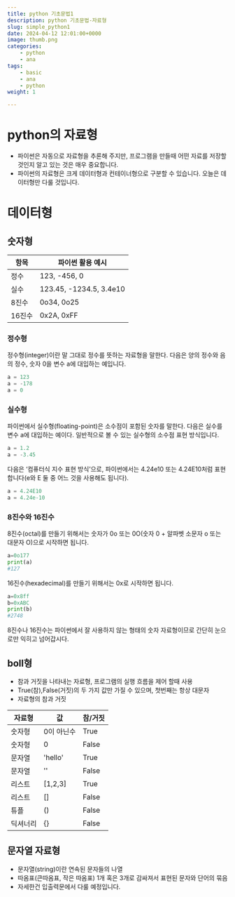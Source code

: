 ```yaml
---
title: python 기초문법1
description: python 기초문법-자료형
slug: simple_python1
date: 2024-04-12 12:01:00+0000
image: thumb.png
categories:
    - python
    - ana
tags:
    - basic
    - ana
    - python
weight: 1

---
```

# python의 자료형
- 파이썬은 자동으로 자료형을 추론해 주지만, 프로그램을 만들때 어떤 자료를 저장할 것인지 알고 있는 것은 매우 중요합니다.
- 파이썬의 자료형은 크게 데이터형과 컨테이너형으로 구분할 수 있습니다. 오늘은 데이터형만 다룰 것입니다.

# 데이터형

## 숫자형
| 항목    | 파이썬 활용 예시               |
|-------|-------------------------|
| 정수    | 123, -456, 0            |
| 실수    | 123.45, -1234.5, 3.4e10 |
| 8진수   | 0o34, 0o25              |
| 16진수  | 0x2A, 0xFF              |

### 정수형
정수형(integer)이란 말 그대로 정수를 뜻하는 자료형을 말한다. 다음은 양의 정수와 음의 정수, 숫자 0을 변수 a에 대입하는 예입니다.
```python
a = 123
a = -178
a = 0
```

### 실수형
파이썬에서 실수형(floating-point)은 소수점이 포함된 숫자를 말한다. 다음은 실수를 변수 a에 대입하는 예이다. 일반적으로 볼 수 있는 실수형의 소수점 표현 방식입니다.
```python
a = 1.2
a = -3.45
```
다음은 ‘컴퓨터식 지수 표현 방식’으로, 파이썬에서는 4.24e10 또는 4.24E10처럼 표현합니다(e와 E 둘 중 어느 것을 사용해도 됩니다).
```python
a = 4.24E10
a = 4.24e-10
```

### 8진수와 16진수

8진수(octal)를 만들기 위해서는 숫자가 0o 또는 0O(숫자 0 + 알파벳 소문자 o 또는 대문자 O)으로 시작하면 됩니다.
```python
a=0o177
print(a)
#127
```

16진수(hexadecimal)를 만들기 위해서는 0x로 시작하면 됩니다.
```python
a=0x8ff
b=0xABC
print(b)
#2748
```
8진수나 16진수는 파이썬에서 잘 사용하지 않는 형태의 숫자 자료형이므로 간단히 눈으로만 익히고 넘어갑시다.


## boll형
- 참과 거짓을 나타내는 자료형, 프로그램의 실행 흐름을 제어 할때 사용
- True(참),False(거짓)의 두 가지 값만 가질 수 있으며, 첫번째는 항상 대문자 
- 자료형의 참과 거짓

| 자료형  | 값       | 참/거짓  |
|------|---------|-------|
| 숫자형  | 0이 아닌수  | True  |
| 숫자형  | 0       | False |
| 문자열  | 'hello' | True  |
| 문자열  | ''      | False |
| 리스트  | [1,2,3] | True  |
| 리스트  | []      | False |
| 튜플   | ()      | False |
| 딕셔너리 | {}      | False |

## 문자열 자료형
- 문자열(string)이란 연속된 문자들의 나열
- 따옴표(큰따옴표, 작은 따옴표) 1개 혹은 3개로 감싸져서 표현된 문자와 단어의 묶음
- 자세한건 입출력문에서 다룰 예정입니다.

